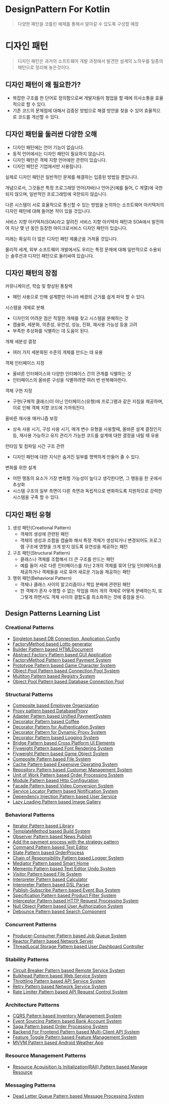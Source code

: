 # DesignPattern For Kotlin
> 다양한 패턴을 코틀린 예제를 통해서 알아갈 수 있도록 구성할 예정

# 디자인 패턴
> 디자인 패턴은 과거의 소프트웨어 개발 과정에서 발견한 설계의 노하우를 일종의 패턴으로 정리해 놓은것이다.

## 디자인 패턴이 왜 필요한가?
- 복잡한 구조를 한 단어로 정의함으로써 개발자들이 협업을 할 때에 의사소통을 효율적으로 할 수 있다.
- 기존 코드의 문제점에 대해서 검증된 방법으로 해결 방안을 찾을 수 있어 효율적으로 코드를 개선할 수 있다.

## 디자인 패턴을 둘러싼 다양한 오해
- 디자인 패턴에는 언어 기능이 없습니다.
- 동적 언어에서는 디자인 패턴이 필요하지 않습니다.
- 디자인 패턴은 객체 지향 언어에만 관련이 있습니다.
- 디자인 패턴은 기업에서만 사용됩니다.

실제로 디자인 패턴은 일반적인 문제를 해결하는 입증된 방법일 뿐입니다.

개념으로서, 그것들은 특정 프로그래밍 언어(자바)나 언어군(예를 들어, C 계열)에 국한되지 않으며, 일반적인 프로그래밍에 국한되지 않습니다.

다른 시스템이 서로 효율적으로 통신할 수 있는 방법을 논의하는 소프트웨어 아키텍처의 디자인 패턴에 대해 들어본 적이 있을 것입니다.

서비스 지향 아키텍처(SOA)라고 알려진 서비스 지향 아키텍처 패턴과 SOA에서 발전하여 지난 몇 년 동안 등장한 마이크로서비스 디자인 패턴이 있습니다.

미래는 확실히 더 많은 디자인 패턴 제품군을 가져올 것입니다.

물리적 세계, 외부 소프트웨어 개발에서도 우리는 특정 문제에 대해 일반적으로 수용되는 솔루션과 디자인 패턴으로 둘러싸여 있습니다.

## 디자인 패턴의 장점
커뮤니케이션, 학습 및 향상된 통찰력
- 패턴 사용으로 인해 설계뿐만 아니라 배경의 근거를 쉽게 파악 할 수 있다.

시스템을 개체로 분해
- 디자인의 어려운 점은 적절한 개체를 찾고 시스템을 분해하는 것
- 캡슐화, 세분화, 의존성, 유연성, 성능, 진화, 재사용 가능성 등을 고려
- 부족한 추상화를 식별하는 데 도움이 된다.

개체 세분성 결정
- 여러 가지 세분화된 수준의 개체를 만드는 데 유용

객체 인터페이스 지정
- 올바른 인터페이스와 다양한 인터페이스 간의 관계를 식별하는 것
- 인터페이스의 올바른 구성을 식별하려면 여러 번 반복해야한다.

객체 구현 지정
- 구현(구체적 클래스)이 아닌 인터페이스(유형)에 프로그램과 같은 지침을 제공하며, 이로 인해 객체 지향 코드에 가까워진다.

올바른 재사용 매커니즘 보장
- 상속 사용 시기, 구성 사용 시기, 매개 변수 유형을 사용할때, 올바른 설계 결정인지등, 재사용 가능하고 유지 관리가 가능한 코드를 설계에 대한 결정을 내릴 때 유용

런타임 및 컴파일 시간 구조 관련
- 디자인 패턴에 대한 지식은 숨겨진 일부를 명백하게 만들어 줄 수 있다.

변화를 위한 설계
- 어떤 행동의 요소가 가장 변화할 가능성이 높다고 생각한다면, 그 행동을 한 곳에서 추상화
- 시스템 구조의 일부 측면이 다른 측면과 독립적으로 변화하도록 지원하므로 강력한 시스템을 구족 할 수 있다.

## 디자인 패턴 유형
1. 생성 패턴(Creational Pattern)
    - 객체의 생성에 관련된 패턴
    - 객체의 생성과 조합을 캡슐화 해서 특정 객체가 생성되거나 변경되어도 프로그램 구조에 영향을 크게 받지 않도록 유연성을 제공하는 패턴
2. 구조 패턴(Structural Pattern)
    - 클래스나 객체를 조합해서 더 큰 구조를 만드는 패턴
    - 예를 들어 서로 다른 인터페이스를 지닌 2개의 객체를 묶어 단일 인터페이스를 제공하거나 객체들을 서로 묶어 새로운 기능을 제공하는 패턴
3. 행위 패턴(Behavioral Pattern)
    - 객체나 클래스 사이의 알고리즘이나 책임 분배에 관련된 패턴
    - 한 객체가 혼자 수행할 수 없는 작업을 여러 개의 객체로 어떻게 분배하는지, 또 그렇게 하면서도 객체 사이의 결합도를 최소화하는 것에 중점을 둔다.

## Design Patterns Learning List
### Creational Patterns
- [Singleton based DB Connection, Application Config](src/main/kotlin/creational/singleton/database/README.md)
- [FactoryMethod based Lotto generator](src/main/kotlin/creational/factorymethod/README.md)
- [Builder Pattern based HTMLDocument](src/main/kotlin/creational/builder/html/README.md)
- [Abstract Factory Pattern based GUI Application](src/main/kotlin/creational/abstractfactory/gui/README.md)
- [FactoryMethod Pattern based Payment System](src/main/kotlin/creational/factorymethod/payment/README.md)
- [Prototype Pattern based Game Character System](src/main/kotlin/creational/prototype/character/README.md)
- [Object Pool Pattern based Connection Pool System](src/main/kotlin/creational/objectpool/connection/README.md)
- [Multiton Pattern based Registry System](src/main/kotlin/creational/multiton/registry/README.md)
- [Object Pool Pattern based Database Connection Pool](src/main/kotlin/creational/objectpool/dbconnection/README.md)

### Structural Patterns
- [Composite based Employee Organization](src/main/kotlin/structural/composite/employee/README.md)
- [Proxy pattern based DatabaseProxy](src/main/kotlin/structural/proxy/database/README.md)
- [Adapter Pattern based Unified PaymentSystem](src/main/kotlin/structural/adapter/payment/README.md)
- [Decorator Pattern based Coffee](src/main/kotlin/structural/decorator/coffee/README.md)
- [Decorator Pattern for Authentication System](src/main/kotlin/structural/decorator/authentication/README.md)
- [Decorator Pattern for Dynamic Proxy System](src/main/kotlin/structural/decorator/dynamicproxy/README.md)
- [Decorator Pattern based Logging System](src/main/kotlin/structural/decorator/logging/README.md)
- [Bridge Pattern based Cross Platform UI Elements](src/main/kotlin/structural/bridge/uielement/README.md)
- [Flyweight Pattern based Font Rendering System](src/main/kotlin/structural/flyweight/texteditor/README.md)
- [Flyweight Pattern based Game Object System](src/main/kotlin/structural/flyweight/gameobjects/README.md)
- [Composite Pattern based File System](src/main/kotlin/structural/composite/filesystem/README.md)
- [Cache Pattern based Expensive Operating System](src/main/kotlin/structural/cache/expensive/README.md)
- [Repository Pattern based Customer Management System](src/main/kotlin/structural/repository/customer/README.md)
- [Unit of Work Pattern based Order Processing System](src/main/kotlin/structural/unitofwork/order/README.md)
- [Module Pattern based Http Configuration](src/main/kotlin/structural/module/configuration/README.md)
- [Facade Pattern based Video Conversion System](src/main/kotlin/structural/facade/videoconversion/README.md)
- [Service Locator Pattern based Notification System](src/main/kotlin/structural/servicelocator/notification/README.md)
- [Dependency Injection Pattern based User Service](src/main/kotlin/structural/di/userservice/README.md)
- [Lazy Loading Pattern based Image Gallery](src/main/kotlin/structural/lazyloading/gallery/README.md)

### Behavioral Patterns
- [Iterator Pattern based Library](src/main/kotlin/behavioral/iterator/library/README.md)
- [TemplateMethod based Build System](src/main/kotlin/behavioral/templatemethod/buildsystem/README.md)
- [Observer Pattern based News Publish](src/main/kotlin/behavioral/observer/news/README.md)
- [Add the payment process with the strategy pattern](src/main/kotlin/behavioral/strategy/payment/README.md)
- [Command Pattern based Text Editor](src/main/kotlin/behavioral/command/editor/README.md)
- [State Pattern based OrderProcess](src/main/kotlin/behavioral/state/order/README.md)
- [Chain of Responsibility Pattern based Logger System](src/main/kotlin/behavioral/chain/logger/README.md)
- [Mediator Pattern based Smart Home](src/main/kotlin/behavioral/mediator/smarthome/README.md)
- [Memento Pattern based Text Editor Undo System](src/main/kotlin/behavioral/memento/README.md)
- [Visitor Pattern based File System](src/main/kotlin/behavioral/visitor/file/README.md)
- [Interpreter Pattern based Calculator](src/main/kotlin/behavioral/interpreter/calculator/README.md)
- [Interpreter Pattern based DSL Parser](src/main/kotlin/behavioral/interpreter/dslparser/README.md)
- [Publish-Subscribe Pattern based Event Bus System](src/main/kotlin/behavioral/pubsub/eventbus/README.md)
- [Specification Pattern based Product Filter System](src/main/kotlin/behavioral/specification/product/README.md)
- [Interceptor Pattern based HTTP Request Processing System](src/main/kotlin/behavioral/interceptor/http/README.md)
- [Null Object Pattern based User Authorization System](src/main/kotlin/behavioral/nullobject/authorization/README.md)
- [Debounce Pattern based Search Component](src/main/kotlin/behavioral/debounce/search/README.md)

### Concurrent Patterns
- [Producer-Consumer Pattern based Job Queue System](src/main/kotlin/concurrent/producerconsumer/jobqueue/README.md)
- [Reactor Pattern based Network Server](src/main/kotlin/concurrent/reactor/server/README.md)
- [ThreadLocal Storage Pattern based User Dashboard Controller](src/main/kotlin/concurrent/threadlocal/context/README.md)

### Stability Patterns
- [Circuit Breaker Pattern based Remote Service System](src/main/kotlin/stability/circuitbreaker/service/README.md)
- [Bulkhead Pattern based Web Service System](src/main/kotlin/stability/bulkhead/webservice/README.md)
- [Throttling Pattern based API Service System](src/main/kotlin/stability/throttling/api/README.md)
- [Retry Pattern based Network Service System](src/main/kotlin/stability/retry/network/README.md)
- [Rate Limiter Pattern based API Request Control System](src/main/kotlin/stability/ratelimiter/api/README.md)

### Architecture Patterns
- [CQRS Pattern based Inventory Management System](src/main/kotlin/architecture/cqrs/inventory/README.md)
- [Event Sourcing Pattern based Bank Account System](src/main/kotlin/architecture/eventsourcing/bank/README.md)
- [Saga Pattern based Order Processing System](src/main/kotlin/architecture/saga/order/README.md)
- [Backend For Frontend Pattern based Multi-Client API System](src/main/kotlin/architecture/bff/multiclient/README.md)
- [Feature Toggle Pattern based Feature Management System](src/main/kotlin/architecture/featuretoggle/management/README.md)
- [MVVM Pattern based Android Weather App](src/main/kotlin/architecture/mvvm/weather/README.md)

### Resource Management Patterns
- [Resource Acquisition Is Initialization(RAII) Pattern based Manage Resource](src/main/kotlin/raii/resource/README.md)

### Messaging Patterns
- [Dead Letter Queue Pattern based Message Processing System](src/main/kotlin/messaging/deadletter/processing/README.md)

